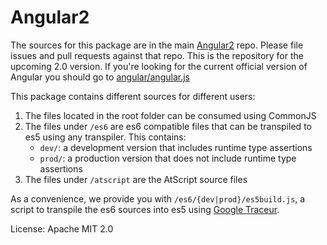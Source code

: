 Angular2
=========

The sources for this package are in the main [Angular2](https://github.com/angular/angular) repo. Please file issues and pull requests against that repo. This is the repository for the upcoming 2.0 version. If you're looking for the current official version of Angular you should go to [angular/angular.js](https://github.com/angular/angular.js)

This package contains different sources for different users:

1. The files located in the root folder can be consumed using CommonJS
2. The files under `/es6` are es6 compatible files that can be transpiled to
   es5 using any transpiler. This contains:
    * `dev/`: a development version that includes runtime type assertions
    * `prod/`: a production version that does not include runtime type assertions
3. The files under `/atscript` are the AtScript source files

As a convenience, we provide you with `/es6/{dev|prod}/es5build.js`, a script to transpile the es6 sources into es5
using [Google Traceur](https://github.com/google/traceur-compiler/).

License: Apache MIT 2.0
